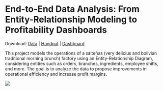 # End-to-End Data Analysis: From Entity-Relationship Modeling to Profitability Dashboards

Download: [Data](00_ER_DATABASE_STRUCTURE/SALTEÑAS_FACTORY.png) | [Handout](https://github.com/GaMicNa/RETAIL-E-COMMERCE-LOYALTY/blob/master/05_PDF/00_RETAIL%20E-COMERCE%20LOYALTY_.pdf) | [Dashboard](https://public.tableau.com/views/salteas_factory/Home?:language=en-US&:sid=&:redirect=auth&:display_count=n&:origin=viz_share_link)

This project models the operations of a salteñas (very delicius and bolivian traditional morning brunch) factory using an Entity-Relationship Diagram, considering entities such as orders, branches, ingredients, employee shifts, and more. The goal is to analyze the data to propose improvements in operational efficiency and increase profit margins.




<img src="04_IMAGES/Salteñas.png"/>
